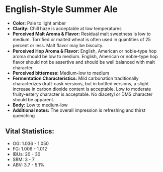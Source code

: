 # English-Style Summer Ale

- **Color:** Pale to light amber
- **Clarity:** Chill haze is acceptable at low temperatures
- **Perceived Malt Aroma & Flavor:** Residual malt sweetness is low to medium. Torriﬁed or malted wheat is often used in quantities of 25 percent or less. Malt ﬂavor may be biscuity.
- **Perceived Hop Aroma & Flavor:** English, American or noble-type hop aroma should be low to medium. English, American or noble-type hop ﬂavor should not be assertive and should be well balanced with malt character.
- **Perceived bitterness:** Medium-low to medium
- **Fermentation Characteristics:** Mild carbonation traditionally characterizes draft-cask versions, but in bottled versions, a slight increase in carbon dioxide content is acceptable. Low to moderate fruity-estery character is acceptable. No diacetyl or DMS character should be apparent.
- **Body:** Low to medium-low
- **Additional notes:** The overall impression is refreshing and thirst quenching

## Vital Statistics:

- OG: 1.036 - 1.050
- FG: 1.006 - 1.012
- IBUs: 20 - 30
- SRM: 3 - 7
- ABV: 3.7 - 5.1%
